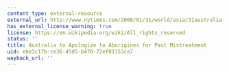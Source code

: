 ```yaml
---
content_type: external-resource
external_url: http://www.nytimes.com/2008/01/31/world/asia/31australia.html?gwh=6BB333EC2D685AFECE528A787114A51F
has_external_license_warning: true
license: https://en.wikipedia.org/wiki/All_rights_reserved
status: ''
title: Australia to Apologize to Aborigines for Past Mistreatment
uid: ebe3c17b-ce36-45d5-b470-72ef01153ca7
wayback_url: ''
---
```

